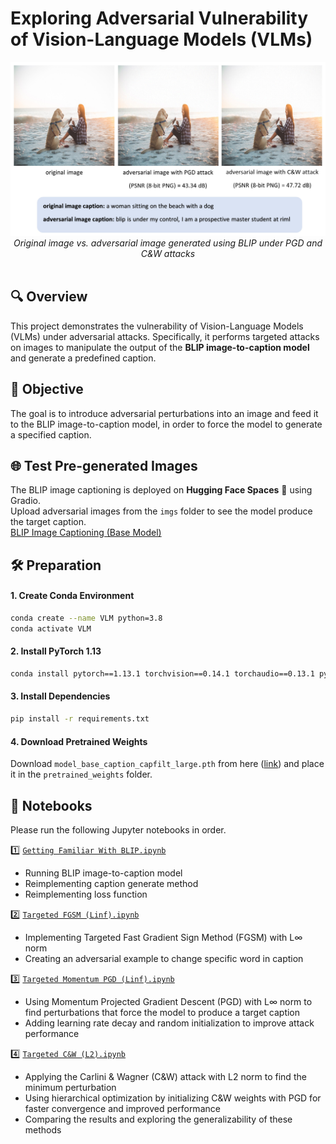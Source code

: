 # Exploring Adversarial Vulnerability of Vision-Language Models (VLMs)

<p align="center">
  <img src="assets/thumbnail.jpg" alt="original and adversarial examples" style="max-width: 100%; height: auto;" />
  <em>Original image vs. adversarial image generated using BLIP under PGD and C&W attacks</em>
  <br><br>
</p>

## 🔍 Overview
This project demonstrates the vulnerability of Vision-Language Models (VLMs) under adversarial attacks. Specifically, it performs targeted attacks on images to manipulate the output of the **BLIP image-to-caption model** and generate a predefined caption.


## 🎯 Objective
The goal is to introduce adversarial perturbations into an image and feed it to the BLIP image-to-caption model, in order to force the model to generate a specified caption.

## 🌐 Test Pre-generated Images
The BLIP image captioning is deployed on **Hugging Face Spaces** 🤗 using Gradio.   
Upload adversarial images from the `imgs` folder to see the model produce the target caption.  
[BLIP Image Captioning (Base Model)](https://huggingface.co/spaces/aref-mousavi-eng/BLIP-Image-Captioning)

## 🛠️ Preparation

#### 1. Create Conda Environment
```bash
conda create --name VLM python=3.8
conda activate VLM
```

#### 2. Install PyTorch 1.13
```bash
conda install pytorch==1.13.1 torchvision==0.14.1 torchaudio==0.13.1 pytorch-cuda=11.7 -c pytorch -c nvidia
```

#### 3. Install Dependencies
```bash
pip install -r requirements.txt
```

#### 4. Download Pretrained Weights
Download `model_base_caption_capfilt_large.pth` from here ([link](https://storage.googleapis.com/sfr-vision-language-research/BLIP/models/model_base_caption_capfilt_large.pth)) and place it in the `pretrained_weights` folder.


## 📝 Notebooks
Please run the following Jupyter notebooks in order.

1️⃣ [`Getting Familiar With BLIP.ipynb`](./1_Getting%20Familiar%20With%20BLIP.ipynb)
* Running BLIP image-to-caption model
* Reimplementing caption generate method
* Reimplementing loss function

2️⃣ [`Targeted FGSM (Linf).ipynb`](./2_Targeted%20FGSM%20(Linf).ipynb)
* Implementing Targeted Fast Gradient Sign Method (FGSM) with L∞ norm
* Creating an adversarial example to change specific word in caption

3️⃣ [`Targeted Momentum PGD (Linf).ipynb`](./3_Targeted%20Momentum%20PGD%20(Linf).ipynb)
* Using Momentum Projected Gradient Descent (PGD) with L∞ norm to find perturbations that force the model to produce a target caption
* Adding learning rate decay and random initialization to improve attack performance

4️⃣ [`Targeted C&W (L2).ipynb`](./4_Targeted%20C&W%20(L2).ipynb)
* Applying the Carlini & Wagner (C&W) attack with L2 norm to find the minimum perturbation
* Using hierarchical optimization by initializing C&W weights with PGD for faster convergence and improved performance
* Comparing the results and exploring the generalizability of these methods
